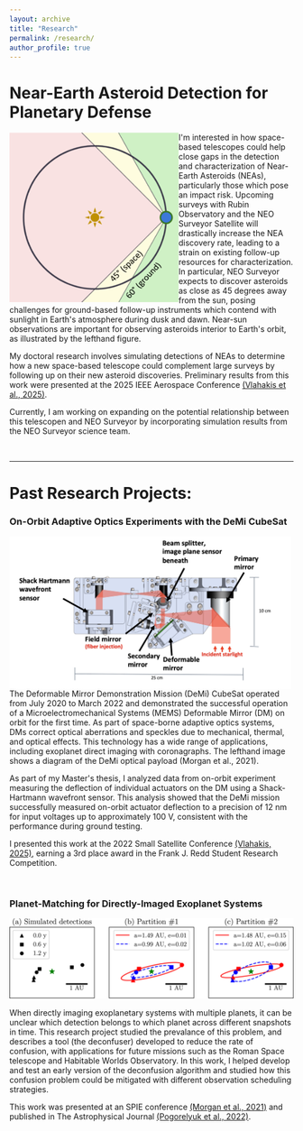 ```yaml
---
layout: archive
title: "Research"
permalink: /research/
author_profile: true
---
```


# Near-Earth Asteroid Detection for Planetary Defense

<img src="/images/Solar_angle_diagram.png"
    width="300"
    alt="A simple diagram showing a birds eye view of Earth's orbit around the sun. From the perspective of an observer on Earth, the area between 45 and 60 degrees away from the sun is shaded in yellow and labeled (space), and the region 60 degrees and greater is green and labeled (ground). This illustrates how space telescopes can point closer to the sun, and shows how that increases coverage in the areas of the solar system interior to Earth's orbit."
    align="left">

I'm interested in how space-based telescopes could help close gaps in the detection and characterization of Near-Earth Asteroids (NEAs), particularly those which pose an impact risk. Upcoming surveys with Rubin Observatory and the NEO Surveyor Satellite will drastically increase the NEA discovery rate, leading to a strain on existing follow-up resources for characterization. In particular, NEO Surveyor expects to discover asteroids as close as 45 degrees away from the sun, posing challenges for ground-based follow-up instruments which contend with sunlight in Earth's atmosphere during dusk and dawn. Near-sun observations are important for observing asteroids interior to Earth's orbit, as illustrated by the lefthand figure.

My doctoral research involves simulating detections of NEAs to determine how a new space-based telescope could complement large surveys by following up on their new asteroid discoveries. Preliminary results from this work were presented at the 2025 IEEE Aerospace Conference [(Vlahakis et al., 2025)](https://doi.org/10.1109/AERO63441.2025.11068648).

Currently, I am working on expanding on the potential relationship between this telescopen and NEO Surveyor by incorporating simulation results from the NEO Surveyor science team.

<br/>

---
# Past Research Projects:

### On-Orbit Adaptive Optics Experiments with the DeMi CubeSat

<img src="/images/demi_payload.jpeg"
    width="500"
    alt="add alt text"
    align="left">

The Deformable Mirror Demonstration Mission (DeMi) CubeSat operated from July 2020 to March 2022 and demonstrated the successful operation of a Microelectromechanical Systems (MEMS) Deformable Mirror (DM) on orbit for the first time. As part of space-borne adaptive optics systems, DMs correct optical aberrations and speckles due to mechanical, thermal, and optical effects. This technology has a wide range of applications, including exoplanet direct imaging with coronagraphs. The lefthand image shows a diagram of the DeMi optical payload (Morgan et al., 2021).

As part of my Master's thesis, I analyzed data from on-orbit experiment measuring the deflection of individual actuators on the DM using a Shack-Hartmann wavefront sensor. This analysis showed that the DeMi mission successfully measured on-orbit actuator deflection to a precision of 12 nm for input voltages up to approximately 100 V, consistent with the performance during ground testing.

I presented this work at the 2022 Small Satellite Conference [(Vlahakis, 2025)](https://digitalcommons.usu.edu/cgi/viewcontent.cgi?article=5164&context=smallsat), earning a 3rd place award in the Frank J. Redd Student Research Competition.

<br/>

### Planet-Matching for Directly-Imaged Exoplanet Systems

<img src="/images/Deconfusion_example.jpg"
    width="800"
    alt="insert alt text"
    >

When directly imaging exoplanetary systems with multiple planets, it can be unclear which detection belongs to which planet across different snapshots in time. This research project studied the prevalance of this problem, and describes a tool (the deconfuser) developed to reduce the rate of confusion, with applications for future missions such as the Roman Space telescope and Habitable Worlds Observatory. In this work, I helped develop and test an early version of the deconfusion algorithm and studied how this confusion problem could be mitigated with different observation scheduling strategies.

This work was presented at an SPIE conference [(Morgan et al., 2021)](https://doi.org/10.1117/12.2594998) and published in The Astrophysical Journal [(Pogorelyuk et al., 2022)](https://doi.org/10.3847/1538-4357/ac8d56).



